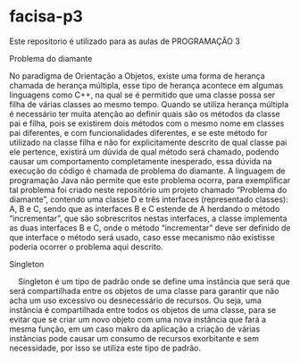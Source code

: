 # facisa-p3
Este repositorio é utilizado para as aulas de PROGRAMAÇÃO 3

Problema do diamante

No paradigma de Orientação a Objetos, existe uma forma de herança chamada de herança múltipla, esse tipo de herança acontece em algumas linguagens como C++, na qual se é permitido que uma classe possa ser filha de várias classes ao mesmo tempo.
Quando se utiliza herança múltipla é necessário ter muita atenção ao definir quais são os métodos da classe pai e filha, pois se existirem dois métodos com o mesmo nome em classes pai diferentes, e com funcionalidades diferentes, e se este método for utilizado na classe filha e não for explicitamente descrito de qual classe pai ele pertence, existirá um dúvida de qual método será chamado, podendo causar um comportamento completamente inesperado, essa dúvida na execução do código é chamada de problema do diamante.
A linguagem de programação Java não permite que este problema ocorra, para exemplificar tal problema foi criado neste repositório um projeto  chamado “Problema do diamante”, contendo uma classe D e três interfaces (representado classes):  A, B e C, sendo que as interfaces B e C estende de A herdando o método “incrementar”, que são sobrescritos nestas interfaces, a classe implementa as duas interfaces B e C, onde o método “incrementar” deve ser definido de que interface o método será usado, caso esse mecanismo não existisse poderia ocorrer o problema aqui descrito.  

Singleton

    Singleton é um tipo de padrão onde se define uma instância que será que será compartilhada entre os objetos de uma classe para garantir que não acha um uso excessivo ou desnecessário de recursos. Ou seja, uma instância é compartilhada entre todos os objetos de uma classe, para se evitar que se criar um novo objeto com uma nova instância que fará a mesma função, em um caso makro da aplicação a criação de várias instâncias pode causar um consumo de recursos exorbitante e sem necessidade, por isso se utiliza este tipo de padrão.
